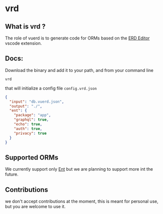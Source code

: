 # vrd

## What is vrd ?

The role of vuerd is to generate code for ORMs based on the [ERD Editor](https://marketplace.visualstudio.com/items?itemName=dineug.vuerd-vscode) vscode extension.


## Docs:

Download the binary and add it to your path, and from your command line

```console
vrd
```

that will initialize a config file `config.vrd.json`

```json
{
  "input": "db.vuerd.json",
  "output": "./",
  "ent": {
    "package": "app",
    "graphql": true,
    "echo": true,
    "auth": true,
    "privacy": true
  }
}

```

## Supported ORMs

We currently support only [Ent](https://entgo.io/) but we are planning to support more int the future.

## Contributions

we don't accept contributions at the moment, this is meant for personal use, but you are welcome to use it.
